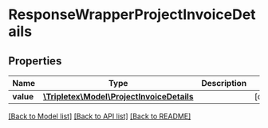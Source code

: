 # ResponseWrapperProjectInvoiceDetails

## Properties
Name | Type | Description | Notes
------------ | ------------- | ------------- | -------------
**value** | [**\Tripletex\Model\ProjectInvoiceDetails**](ProjectInvoiceDetails.md) |  | [optional] 

[[Back to Model list]](../../README.md#documentation-for-models) [[Back to API list]](../../README.md#documentation-for-api-endpoints) [[Back to README]](../../README.md)

